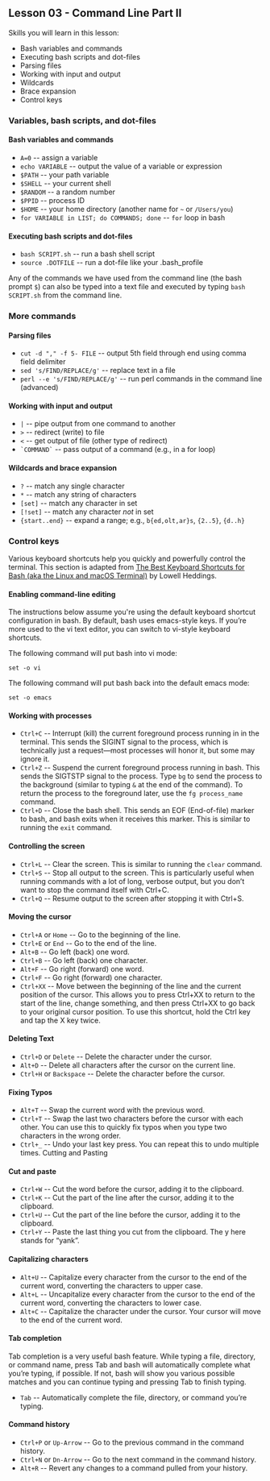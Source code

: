 ## Lesson 03 - Command Line Part II

Skills you will learn in this lesson:

* Bash variables and commands
* Executing bash scripts and dot-files
* Parsing files
* Working with input and output
* Wildcards
* Brace expansion
* Control keys
 
### Variables, bash scripts, and dot-files

#### Bash variables and commands

* `A=0` -- assign a variable
* `echo VARIABLE` -- output the value of a variable or expression
* `$PATH` -- your path variable
* `$SHELL` -- your current shell
* `$RANDOM` -- a random number
* `$PPID` -- process ID
* `$HOME` -- your home directory (another name for `~` or `/Users/you`)
* `for VARIABLE in LIST; do COMMANDS; done` -- `for` loop in bash

#### Executing bash scripts and dot-files

* `bash SCRIPT.sh` -- run a bash shell script
* `source .DOTFILE` -- run a dot-file like your .bash_profile

Any of the commands we have used from the command line (the bash prompt `$`) can also be typed into a text file and executed by typing `bash SCRIPT.sh` from the command line.

### More commands

#### Parsing files

* `cut -d "," -f 5- FILE` -- output 5th field through end using comma field delimiter
* `sed 's/FIND/REPLACE/g'` -- replace text in a file
* `perl --e 's/FIND/REPLACE/g'` -- run perl commands in the command line (advanced)

#### Working with input and output

* `|` -- pipe output from one command to another
* `>` -- redirect (write) to file
* `<` -- get output of file (other type of redirect)
* `` `COMMAND` `` -- pass output of a command (e.g., in a for loop)

#### Wildcards and brace expansion

* `?` -- match any single character
* `*` -- match any string of characters
* `[set]` -- match any character in set
* `[!set]` -- match any character *not* in set
* `{start..end}` -- expand a range; e.g., `b{ed,olt,ar}s`, `{2..5}`, `{d..h}`

### Control keys

Various keyboard shortcuts help you quickly and powerfully control the terminal. This section is adapted from [The Best Keyboard Shortcuts for Bash (aka the Linux and macOS Terminal)](https://www.howtogeek.com/howto/ubuntu/keyboard-shortcuts-for-bash-command-shell-for-ubuntu-debian-suse-redhat-linux-etc/) by Lowell Heddings.

#### Enabling command-line editing

The instructions below assume you're using the default keyboard shortcut configuration in bash. By default, bash uses emacs-style keys. If you’re more used to the vi text editor, you can switch to vi-style keyboard shortcuts.

The following command will put bash into vi mode:

```
set -o vi
```

The following command will put bash back into the default emacs mode:

```
set -o emacs
```

#### Working with processes

* `Ctrl+C` -- Interrupt (kill) the current foreground process running in in the terminal. This sends the SIGINT signal to the process, which is technically just a request—most processes will honor it, but some may ignore it.
* `Ctrl+Z` -- Suspend the current foreground process running in bash. This sends the SIGTSTP signal to the process. Type `bg` to send the process to the background (similar to typing `&` at the end of the command). To return the process to the foreground later, use the `fg process_name` command.
* `Ctrl+D` -- Close the bash shell. This sends an EOF (End-of-file) marker to bash, and bash exits when it receives this marker. This is similar to running the `exit` command.

#### Controlling the screen

* `Ctrl+L` -- Clear the screen. This is similar to running the `clear` command.
* `Ctrl+S` -- Stop all output to the screen. This is particularly useful when running commands with a lot of long, verbose output, but you don’t want to stop the command itself with Ctrl+C.
* `Ctrl+Q` -- Resume output to the screen after stopping it with Ctrl+S.

#### Moving the cursor

* `Ctrl+A` or `Home` -- Go to the beginning of the line.
* `Ctrl+E` or `End` -- Go to the end of the line.
* `Alt+B` -- Go left (back) one word.
* `Ctrl+B` -- Go left (back) one character.
* `Alt+F` -- Go right (forward) one word.
* `Ctrl+F` -- Go right (forward) one character.
* `Ctrl+XX` -- Move between the beginning of the line and the current position of the cursor. This allows you to press Ctrl+XX to return to the start of the line, change something, and then press Ctrl+XX to go back to your original cursor position. To use this shortcut, hold the Ctrl key and tap the X key twice.

#### Deleting Text

* `Ctrl+D` or `Delete` -- Delete the character under the cursor.
* `Alt+D` -- Delete all characters after the cursor on the current line.
* `Ctrl+H` or `Backspace` -- Delete the character before the cursor.

#### Fixing Typos

* `Alt+T` -- Swap the current word with the previous word.
* `Ctrl+T` -- Swap the last two characters before the cursor with each other. You can use this to quickly fix typos when you type two characters in the wrong order.
* `Ctrl+_` -- Undo your last key press. You can repeat this to undo multiple times.
Cutting and Pasting

#### Cut and paste

* `Ctrl+W` -- Cut the word before the cursor, adding it to the clipboard.
* `Ctrl+K` -- Cut the part of the line after the cursor, adding it to the clipboard.
* `Ctrl+U` -- Cut the part of the line before the cursor, adding it to the clipboard.
* `Ctrl+Y` -- Paste the last thing you cut from the clipboard. The y here stands for “yank”.

#### Capitalizing characters

* `Alt+U` -- Capitalize every character from the cursor to the end of the current word, converting the characters to upper case.
* `Alt+L` -- Uncapitalize every character from the cursor to the end of the current word, converting the characters to lower case.
* `Alt+C` -- Capitalize the character under the cursor. Your cursor will move to the end of the current word.

#### Tab completion

Tab completion is a very useful bash feature. While typing a file, directory, or command name, press Tab and bash will automatically complete what you’re typing, if possible. If not, bash will show you various possible matches and you can continue typing and pressing Tab to finish typing.

* `Tab` -- Automatically complete the file, directory, or command you’re typing.

#### Command history

* `Ctrl+P` or `Up-Arrow` -- Go to the previous command in the command history.
* `Ctrl+N` or `Dn-Arrow` -- Go to the next command in the command history.
* `Alt+R` -- Revert any changes to a command pulled from your history.
